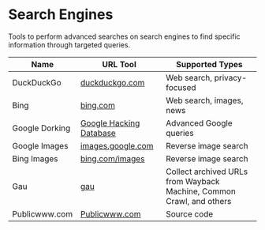 # Search Engines

Tools to perform advanced searches on search engines to find specific information through targeted queries.

| Name              | URL Tool                                             | Supported Types                                 |
|-------------------|------------------------------------------------------|-------------------------------------------------|
| DuckDuckGo        | [duckduckgo.com](https://duckduckgo.com/)            | Web search, privacy-focused                      |
| Bing              | [bing.com](https://www.bing.com/)                    | Web search, images, news                         |
| Google Dorking    | [Google Hacking Database](https://www.exploit-db.com/google-hacking-database) | Advanced Google queries                        |
| Google Images     | [images.google.com](https://images.google.com/)      | Reverse image search                             |
| Bing Images       | [bing.com/images](https://www.bing.com/images)       | Reverse image search                             |
| Gau       | [gau](https://github.com/lc/gau)       | Collect archived URLs from Wayback Machine, Common Crawl, and others                            |
| Publicwww.com       | [Publicwww.com](https://publicwww.com)            | Source code               |
